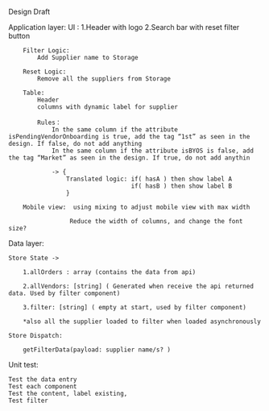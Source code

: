 Design Draft

                                
Application layer:
    UI :
        1.Header with logo
        2.Search bar with reset filter button
        
        Filter Logic:
            Add Supplier name to Storage
        
        Reset Logic:
            Remove all the suppliers from Storage 

        Table:
            Header 
            columns with dynamic label for supplier
            
            Rules：
                In the same column if the attribute isPendingVendorOnboarding is true, add the tag “1st” as seen in the design. If false, do not add anything 
                In the same column if the attribute isBYOS is false, add the tag “Market” as seen in the design. If true, do not add anythin 

                -> {
                    Translated logic: if( hasA ) then show label A
                                      if( hasB ) then show label B
                    }

        Mobile view:  using mixing to adjust mobile view with max width

                     Reduce the width of columns, and change the font size?


Data layer:

	Store State -> 

		1.allOrders : array (contains the data from api)

		2.allVendors: [string] ( Generated when receive the api returned data. Used by filter component)
	
		3.filter: [string] ( empty at start, used by filter component)

	    *also all the supplier loaded to filter when loaded asynchronously

	Store Dispatch:

		getFilterData(payload: supplier name/s? )

Unit test:

	Test the data entry
	Test each component
	Test the content, label existing,
	Test filter

	
